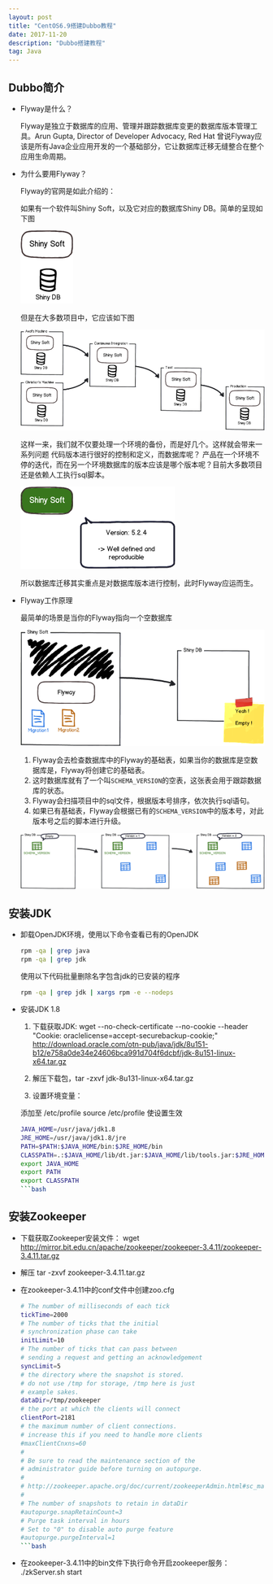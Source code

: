 ```yaml
---
layout: post
title: "CentOS6.9搭建Dubbo教程"
date: 2017-11-20
description: "Dubbo搭建教程"
tag: Java
---   
```

## Dubbo简介

- Flyway是什么？

	Flyway是独立于数据库的应用、管理并跟踪数据库变更的数据库版本管理工具。Arun Gupta, Director of Developer Advocacy, Red Hat 曾说Flyway应该是所有Java企业应用开发的一个基础部分，它让数据库迁移无缝整合在整个应用生命周期。

- 为什么要用Flyway？

	Flyway的官网是如此介绍的：
	
	如果有一个软件叫Shiny Soft，以及它对应的数据库Shiny DB。简单的呈现如下图  

	![](/blogImages/flywayshinny.jpg)

	但是在大多数项目中，它应该如下图
	
	![](/blogImages/flywaySchema.jpg)	

	这样一来，我们就不仅要处理一个环境的备份，而是好几个。这样就会带来一系列问题
	代码版本进行很好的控制和定义，而数据库呢？ 产品在一个环境不停的迭代，而在另一个环境数据库的版本应该是哪个版本呢？目前大多数项目还是依赖人工执行sql脚本。
	
	![](/blogImages/flywayshinnyDB.jpg)

	所以数据库迁移其实重点是对数据库版本进行控制，此时Flyway应运而生。

- Flyway工作原理

	最简单的场景是当你的Flyway指向一个空数据库
	
	![](/blogImages/EmptyDb.jpg)

	1. Flyway会去检查数据库中的Flyway的基础表，如果当你的数据库是空数据库是，Flyway将创建它的基础表。
	2. 这时数据库就有了一个叫`SCHEMA_VERSION`的空表，这张表会用于跟踪数据库的状态。
	3. Flyway会扫描项目中的sql文件，根据版本号排序，依次执行sql语句。
	4. 如果已有基础表，Flyway会根据已有的`SCHEMA_VERSION`中的版本号，对此版本号之后的脚本进行升级。

	![](/blogImages/Migration-1-2.jpg)

## 安装JDK

- 卸载OpenJDK环境，使用以下命令查看已有的OpenJDK

	```bash
	rpm -qa | grep java    
	rpm -qa | grep jdk   
	```

	使用以下代码批量删除名字包含jdk的已安装的程序
	```bash
	rpm -qa | grep jdk | xargs rpm -e --nodeps   
	```

 - 安装JDK 1.8
	 1. 下载获取JDK: wget --no-check-certificate --no-cookie --header "Cookie: oraclelicense=accept-securebackup-cookie;" http://download.oracle.com/otn-pub/java/jdk/8u151-b12/e758a0de34e24606bca991d704f6dcbf/jdk-8u151-linux-x64.tar.gz

	 2. 解压下载包，tar -zxvf jdk-8u131-linux-x64.tar.gz

	 3. 设置环境变量：

	 添加至 /etc/profile 
	 source /etc/profile 使设置生效  

	```bash 
	JAVA_HOME=/usr/java/jdk1.8
	JRE_HOME=/usr/java/jdk1.8/jre  
	PATH=$PATH:$JAVA_HOME/bin:$JRE_HOME/bin  
	CLASSPATH=.:$JAVA_HOME/lib/dt.jar:$JAVA_HOME/lib/tools.jar:$JRE_HOME/lib  
	export JAVA_HOME  
	export PATH  
	export CLASSPATH
	```bash	

## 安装Zookeeper

- 下载获取Zookeeper安装文件： wget http://mirror.bit.edu.cn/apache/zookeeper/zookeeper-3.4.11/zookeeper-3.4.11.tar.gz

- 解压 tar -zxvf zookeeper-3.4.11.tar.gz

- 在zookeeper-3.4.11中的conf文件中创建zoo.cfg

	```bash
	# The number of milliseconds of each tick
	tickTime=2000
	# The number of ticks that the initial
	# synchronization phase can take
	initLimit=10
	# The number of ticks that can pass between
	# sending a request and getting an acknowledgement
	syncLimit=5
	# the directory where the snapshot is stored.
	# do not use /tmp for storage, /tmp here is just
	# example sakes.
	dataDir=/tmp/zookeeper
	# the port at which the clients will connect
	clientPort=2181
	# the maximum number of client connections.
	# increase this if you need to handle more clients
	#maxClientCnxns=60
	#
	# Be sure to read the maintenance section of the
	# administrator guide before turning on autopurge.
	#
	# http://zookeeper.apache.org/doc/current/zookeeperAdmin.html#sc_maintenance
	#
	# The number of snapshots to retain in dataDir
	#autopurge.snapRetainCount=3
	# Purge task interval in hours
	# Set to "0" to disable auto purge feature
	#autopurge.purgeInterval=1
	```bash

- 在zookeeper-3.4.11中的bin文件下执行命令开启zookeeper服务： ./zkServer.sh start 

